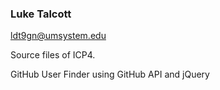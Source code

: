 ### Luke Talcott
ldt9gn@umsystem.edu

Source files of ICP4. 

GitHub User Finder using GitHub API and jQuery